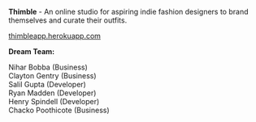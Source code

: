 <b>Thimble</b> - An online studio for aspiring indie fashion designers to brand themselves and curate their outfits.

[thimbleapp.herokuapp.com](www.thimbleapp.herokuapp.com) 

<b>Dream Team: </b>

Nihar Bobba (Business)<br>
Clayton Gentry (Business)<br>
Salil Gupta (Developer)<br>
Ryan Madden (Developer)<br>
Henry Spindell (Developer)<br>
Chacko Poothicote (Business)
